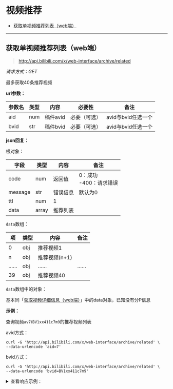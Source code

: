 # 视频推荐

- [获取单视频推荐列表（web端）](#获取单视频推荐列表web端)

---

## 获取单视频推荐列表（web端）

> http://api.bilibili.com/x/web-interface/archive/related

*请求方式：GET* 

最多获取40条推荐视频

**url参数：**

| 参数名 | 类型 | 内容     | 必要性       | 备注               |
| ------ | ---- | -------- | ------------ | ------------------ |
| aid    | num  | 稿件avid | 必要（可选） | avid与bvid任选一个 |
| bvid   | str  | 稿件bvid | 必要（可选） | avid与bvid任选一个 |

**json回复：**

根对象：

| 字段    | 类型   | 内容     | 备注                         |
| ------- | ------ | -------- | ---------------------------- |
| code    | num    | 返回值   | 0：成功 <br />-400：请求错误 |
| message | str    | 错误信息 | 默认为0                      |
| ttl     | num    | 1        |                  |
| data    | array | 推荐列表 |                              |

`data`数组：

| 项   | 类型 | 内容          | 备注 |
| ---- | ---- | ------------- | ---- |
| 0    | obj  | 推荐视频1     |      |
| n    | obj  | 推荐视频(n+1) |      |
| ……   | obj  | ……            | ……   |
| 39   | obj  | 推荐视频40    |      |

`data`数组中的对象：

基本同「[获取视频详细信息（web端）](info.md#获取视频详细信息（web端）)」中的data对象，已知没有分P信息

**示例：**

查询视频`av7`/`BV1xx411c7m9`的推荐视频列表

avid方式：

```shell
curl -G 'http://api.bilibili.com/x/web-interface/archive/related' \
--data-urlencode 'aid=7'
```

bvid方式：

```shell
curl -G 'http://api.bilibili.com/x/web-interface/archive/related' \
--data-urlencode 'bvid=BV1xx411c7m9'
```

<details>
<summary>查看响应示例：</summary>

```json
{
	"code": 0,
	"message": "0",
	"ttl": 1,
	"data": [{
		"aid": 21322566,
		"videos": 1,
		"tid": 124,
		"tname": "趣味科普人文",
		"copyright": 1,
		"pic": "http://i2.hdslb.com/bfs/archive/37f383ac35d386af1fc578108ad643e5952ff66a.jpg",
		"title": "bilibili上市宣传视频",
		"pubdate": 1522205992,
		"ctime": 1522205994,
		"desc": "今天晚上9点30分（北京时间），bilibili将在美国纳斯达克（NASDAQ）证券交易所挂牌上市。",
		"state": 0,
		"attribute": 16768,
		"duration": 155,
		"rights": {
			"bp": 0,
			"elec": 0,
			"download": 0,
			"movie": 0,
			"pay": 0,
			"hd5": 1,
			"no_reprint": 1,
			"autoplay": 1,
			"ugc_pay": 0,
			"is_cooperation": 0,
			"ugc_pay_preview": 0,
			"no_background": 0
		},
		"owner": {
			"mid": 208259,
			"name": "陈睿",
			"face": "http://i2.hdslb.com/bfs/face/8920e6741fc2808cce5b81bc27abdbda291655d3.png"
		},
		"stat": {
			"aid": 21322566,
			"view": 2129084,
			"danmaku": 51108,
			"reply": 18119,
			"favorite": 46524,
			"coin": 85223,
			"share": 16669,
			"now_rank": 0,
			"his_rank": 1,
			"like": 95621,
			"dislike": 0
		},
		"dynamic": "今天晚上9点30分（北京时间），bilibili将在美国纳斯达克（NASDAQ）证券交易所挂牌上市。",
		"cid": 35063529,
		"dimension": {
			"width": 1920,
			"height": 1080,
			"rotate": 0
		},
		"bvid": ""
	}, {
		"aid": 271,
		"videos": 1,
		"tid": 53,
		"tname": "",
		"copyright": 1,
		"pic": "http://i1.hdslb.com/bfs/archive/a5980672f3d03e8292148748a63de99cd45679d3.jpg",
		"title": "弹幕测试专用",
		"pubdate": 1249886475,
		"ctime": 1497344798,
		"desc": "给职人发射弹幕定位用.",
		"state": 0,
		"attribute": 32768,
		"duration": 4558,
		"rights": {
			"bp": 0,
			"elec": 0,
			"download": 0,
			"movie": 0,
			"pay": 0,
			"hd5": 0,
			"no_reprint": 0,
			"autoplay": 1,
			"ugc_pay": 0,
			"is_cooperation": 0,
			"ugc_pay_preview": 0,
			"no_background": 0
		},
		"owner": {
			"mid": 2,
			"name": "碧诗",
			"face": "http://i1.hdslb.com/bfs/face/3e60b20604b6fdc7d081eb6a1ec72aa47c5a3964.jpg"
		},
		"stat": {
			"aid": 271,
			"view": 2532266,
			"danmaku": 699214,
			"reply": 10224,
			"favorite": 34927,
			"coin": 9712,
			"share": 3586,
			"now_rank": 0,
			"his_rank": 182,
			"like": 27257,
			"dislike": 0
		},
		"dynamic": "",
		"cid": 3659795,
		"dimension": {
			"width": 0,
			"height": 0,
			"rotate": 0
		},
		"bvid": ""
	}, {
		"aid": 106,
		"videos": 1,
		"tid": 26,
		"tname": "音MAD",
		"copyright": 2,
		"pic": "http://i2.hdslb.com/bfs/archive/34d8fdf08d1fe28c229dec2fd122815a1d012908.jpg",
		"title": "最终鬼畜蓝蓝路",
		"pubdate": 1350316631,
		"ctime": 1497348932,
		"desc": "sm2057168 把这个音mad的图腾和支柱从UP的怒火中搬出来重新立好，这是我所能做的最后的事情了。",
		"state": 0,
		"attribute": 32768,
		"duration": 318,
		"rights": {
			"bp": 0,
			"elec": 0,
			"download": 0,
			"movie": 0,
			"pay": 0,
			"hd5": 0,
			"no_reprint": 0,
			"autoplay": 1,
			"ugc_pay": 0,
			"is_cooperation": 0,
			"ugc_pay_preview": 0,
			"no_background": 0
		},
		"owner": {
			"mid": 8839,
			"name": "TSA",
			"face": "http://i0.hdslb.com/bfs/face/0ef5daf622bf4789034b3c15147a45e11c48c9b3.jpg"
		},
		"stat": {
			"aid": 106,
			"view": 7607070,
			"danmaku": 212896,
			"reply": 41521,
			"favorite": 200705,
			"coin": 51673,
			"share": 38049,
			"now_rank": 0,
			"his_rank": 22,
			"like": 148550,
			"dislike": 0
		},
		"dynamic": "",
		"cid": 3635863,
		"dimension": {
			"width": 0,
			"height": 0,
			"rotate": 0
		},
		"bvid": ""
	}, {
		"aid": 50025934,
		"videos": 1,
		"tid": 122,
		"tname": "野生技术协会",
		"copyright": 1,
		"pic": "http://i0.hdslb.com/bfs/archive/af534399612085dbd916381b3377b18c765fab2d.png",
		"title": "B站又一位Lv9的up诞生了",
		"pubdate": 1555829289,
		"ctime": 1555829289,
		"desc": "要不关注一下？",
		"state": 0,
		"attribute": 16512,
		"duration": 45,
		"rights": {
			"bp": 0,
			"elec": 0,
			"download": 0,
			"movie": 0,
			"pay": 0,
			"hd5": 0,
			"no_reprint": 1,
			"autoplay": 1,
			"ugc_pay": 0,
			"is_cooperation": 0,
			"ugc_pay_preview": 0,
			"no_background": 0
		},
		"owner": {
			"mid": 174161216,
			"name": "血色红茶Xenomprph",
			"face": "http://i1.hdslb.com/bfs/face/5a5ececb9b7a688751024c60063ba5853bed7e1e.jpg"
		},
		"stat": {
			"aid": 50025934,
			"view": 159595,
			"danmaku": 62,
			"reply": 153,
			"favorite": 301,
			"coin": 1059,
			"share": 55,
			"now_rank": 0,
			"his_rank": 0,
			"like": 1219,
			"dislike": 0
		},
		"dynamic": "",
		"cid": 87577929,
		"dimension": {
			"width": 2560,
			"height": 1440,
			"rotate": 0
		},
		"bvid": ""
	},
	…………
	]
}
```

</details>
